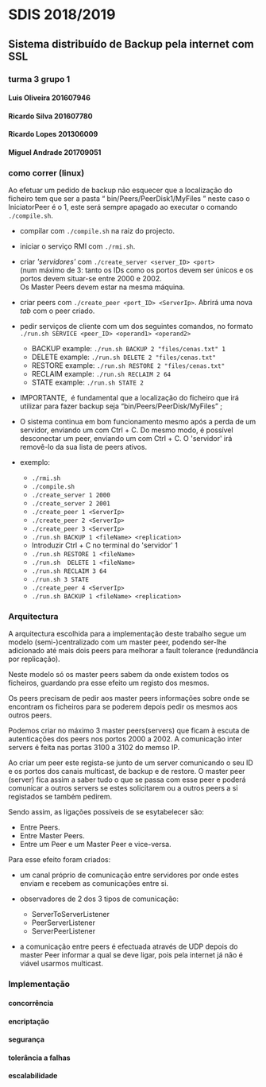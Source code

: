 # SDIS 2018/2019
## Sistema distribuído de Backup pela internet com SSL
### turma 3 grupo 1

#### Luis Oliveira 201607946
#### Ricardo Silva 201607780
#### Ricardo Lopes 201306009
#### Miguel Andrade 201709051


### como correr (linux)

Ao efetuar um pedido de backup não esquecer que a localização do ficheiro tem
que ser a pasta “​ bin/Peers/PeerDisk1/MyFiles​ ” neste caso o IniciatorPeer é o 1, este
será sempre apagado ao executar o comando ```./compile.sh```.

* compilar com ```./compile.sh​``` na raiz do projecto.

* iniciar o serviço RMI com ```./rmi.sh```.

* criar _'servidores'_ com ```./create_server <server_ID> <port>```\
(num máximo de 3: tanto os IDs como os portos devem ser únicos e os portos devem situar-se entre 2000 e 2002.\
Os Master Peers devem estar na mesma máquina.

* criar peers com ```./create_peer <port_ID> <ServerIp>```. Abrirá uma nova _tab_ com o peer criado.
  
* pedir serviços de cliente com um dos seguintes comandos, no formato ```./run.sh SERVICE <peer_ID> <operand1> <operand2>```
    * BACKUP example: ```./run.sh BACKUP 2 "files/cenas.txt" 1```
    * DELETE example: ```./run.sh DELETE 2 "files/cenas.txt"```
    * RESTORE example: ```./run.sh RESTORE 2 "files/cenas.txt"```
    * RECLAIM example: ```./run.sh RECLAIM 2 64```
    * STATE example: ```./run.sh STATE 2```

* IMPORTANTE, ​ é fundamental que a localização do ficheiro que irá utilizar para
fazer backup seja “bin/Peers/PeerDisk<peerId>/MyFiles” ;

* O sistema continua em bom funcionamento mesmo após a perda de um servidor, enviando um <SIGINT>
com Ctrl + C. Do mesmo modo, é possível desconectar um peer, enviando um <SIGINT> com Ctrl + C. O 'servidor' irá removê-lo da sua lista
de peers ativos.


* exemplo:
    * ```./rmi.sh```
    * ```./compile.sh​```
    * ```./create_server 1 2000```
    * ```./create_server 2 2001```
    * ```./create_peer 1 <ServerIp>```
    * ```./create_peer 2 <ServerIp>```
    * ```./create_peer 3 <ServerIp>```
    * ```./run.sh BACKUP 1 <fileName> <replication>```
    * Introduzir Ctrl + C no terminal do 'servidor' 1
    * ```./run.sh RESTORE 1 <fileName>```
    * ```./run.sh  DELETE 1 <fileName>```
    * ```./run.sh RECLAIM 3 64```
    * ```./run.sh 3 STATE```
    * ```./create_peer 4 <ServerIp>```
    * ```./run.sh BACKUP 1 <fileName> <replication>```




### Arquitectura

A arquitectura escolhida para a implementação deste trabalho segue um modelo (semi-)centralizado com um master peer, podendo ser-lhe adicionado até mais dois peers para melhorar a fault tolerance (redundância por replicação).

Neste modelo só os master peers sabem da onde existem todos os ficheiros, guardando pra esse efeito um registo dos mesmos.

Os peers precisam de pedir aos master peers informações sobre onde se encontram os ficheiros para se poderem depois pedir os mesmos aos outros peers.

Podemos criar no máximo 3 master peers(servers) que ficam à escuta de autenticações dos peers nos portos 2000 a 2002. A comunicação inter servers é feita nas portas 3100 a 3102 do memso IP.   

Ao criar um peer este regista-se junto de um server comunicando o seu ID e os portos dos canais multicast, de backup e de restore. O master peer (server) fica assim a saber tudo o que se passa com esse peer e poderá comunicar a outros servers se estes solicitarem ou a outros peers a si registados se também pedirem.

Sendo assim, as ligações possíveis de se esytabelecer são:
* Entre Peers.
* Entre Master Peers.
* Entre um Peer e um Master Peer e vice-versa.

Para esse efeito foram criados:
* um canal próprio de comunicação entre servidores por onde estes enviam e recebem as comunicações entre si.
* observadores de 2 dos 3 tipos de comunicação:
    * ServerToServerListener 
    * PeerServerListener
    * ServerPeerListener
    
* a comunicação entre peers é efectuada através de UDP depois do master Peer informar a qual se deve ligar, pois pela internet já não é viável usarmos multicast.

### Implementação

#### concorrência

#### encriptação

#### segurança

#### tolerância a falhas

#### escalabilidade
